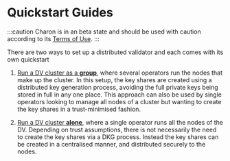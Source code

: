 # Quickstart Guides

:::caution
Charon is in an beta state and should be used with caution according to its [Terms of Use](https://obol.tech/terms.pdf).
:::

There are two ways to set up a distributed validator and each comes with its own quickstart
1. [Run a DV cluster as a **group**](./group/index.md), where several operators run the nodes that make up the cluster. In this setup, the key shares are created using a distributed key generation process, avoiding the full private keys being stored in full in any one place. 
This approach can also be used by single operators looking to manage all nodes of a cluster but wanting to create the key shares in a trust-minimised fashion.

2. [Run a DV cluster **alone**](./quickstart/alone/create-keys), where a single operator runs all the nodes of the DV. Depending on trust assumptions, there is not necessarily the need to create the key shares via a DKG process. Instead the key shares can be created in a centralised manner, and distributed securely to the nodes.